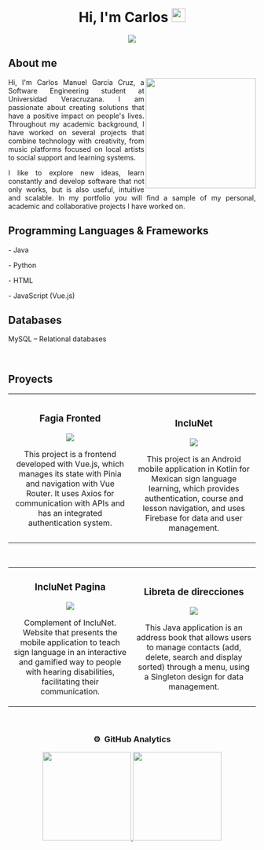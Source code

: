 <div align="center">
<h1 align="center">
  Hi, I'm Carlos
  <img src="https://media.giphy.com/media/hvRJCLFzcasrR4ia7z/giphy.gif" width="28">
</h1>
</div>

<container align="center">
  <div class="mt-1" align="center">
    <a href="https://www.linkedin.com/in/carlos-manuel-garc%C3%ADa-cruz-780b1425b/"><img src="https://img.shields.io/badge/linkedin-%230077B5.svg?style=for-the-badge&logo=linkedin&logoColor=white"></a>
  </div>
<div style="text-align: justify;">
  <h2>About me</h2>
  <img align="right" style="width:14rem; height:auto; border-radius:10 " src="https://i.pinimg.com/1200x/83/16/97/83169708c117d810803ffd3e9eb10fd7.jpg"/>
  <p>
    Hi, I'm Carlos Manuel García Cruz, a Software Engineering student at Universidad Veracruzana. I am passionate about creating solutions that have a positive impact on people's lives. Throughout my academic background, I have worked on several projects that combine technology with creativity, from music platforms focused on local artists to social support and learning systems.
  </p>
  <p>
    I like to explore new ideas, learn constantly and develop software that not only works, but is also useful, intuitive and scalable. In my portfolio you will find a sample of my personal, academic and collaborative projects I have worked on.
  </p>
  
</div>


<div style="text-align: justify;">
  <h2>Programming Languages & Frameworks </h2>
  <p>
- Java
  </p>
  </p>
- Python
  </p>
  </p>
- HTML 
  </p>
- JavaScript (Vue.js) 
  </p>

  <h2>Databases </h2>  
  </p>
MySQL – Relational databases
  </p>

<br>

## Proyects 
<table>
<tr>
<td width="50%">
<h3 align="center">Fagia Fronted</h3>
<div align="center">
<p>
<a href="https://github.com/Manu316/Fagia" target="_blank">
<img src="https://img.shields.io/badge/CODE-ff9?style=for-the-badge&logo=github&logoColor=black">
</a>

</p>
<p>This project is a frontend developed with Vue.js, which manages its state with Pinia and navigation with Vue Router. It uses Axios for communication with APIs and has an integrated authentication system.</p>
</div>
                                                                                      
</td>

<td width="50%">
               <br>
<h3 align="center">IncluNet</h3>
<div align="center">
<p>
<a href="https://github.com/Manu316/IncuNet-Anfeca" target="_blank">
<img src="https://img.shields.io/badge/CODE-ff9?style=for-the-badge&logo=github&logoColor=black">
</a>

</p>
<p>This project is an Android mobile application in Kotlin for Mexican sign language learning, which provides authentication, course and lesson navigation, and uses Firebase for data and user management.</p>
</div>                                                            
</table>                                                                                 
</div>
<br>

<table>
<tr>
<td width="50%">
<h3 align="center">IncluNet Pagina</h3>
<div align="center">
<p>
<a href="https://github.com/Manu316/inclunet-pagina" target="_blank">
<img src="https://img.shields.io/badge/CODE-ff9?style=for-the-badge&logo=github&logoColor=black">
</a>

</p>
<p>Complement of IncluNet. Website that presents the mobile application to teach sign language in an interactive and gamified way to people with hearing disabilities, facilitating their communication.</p>
</div>
                                                                                      
</td>       

<td width="50%">
<h3 align="center">Libreta de direcciones</h3>
<div align="center">
<p>
<a href="https://github.com/Manu316/GarciaCruz_LibretaDirecciones" target="_blank">
<img src="https://img.shields.io/badge/CODE-ff9?style=for-the-badge&logo=github&logoColor=black">
</a>

</p>
<p>This Java application is an address book that allows users to manage contacts (add, delete, search and display sorted) through a menu, using a Singleton design for data management.</p>
</div>
                                                                                      
</td>  
</table>                                                                                 
</div>
<br>

### ⚙️ &nbsp;GitHub Analytics

<p align="center">
<a href="https://github.com/Manu316">
  <img height="180em" src="https://github-readme-stats-eight-theta.vercel.app/api?username=Manu316&show_icons=true&theme=algolia&include_all_commits=true&count_private=true"/>
  <img height="180em" src="https://github-readme-stats-eight-theta.vercel.app/api/top-langs/?username=Manu316&layout=compact&langs_count=8&theme=algolia"/>
</a>
</p>

